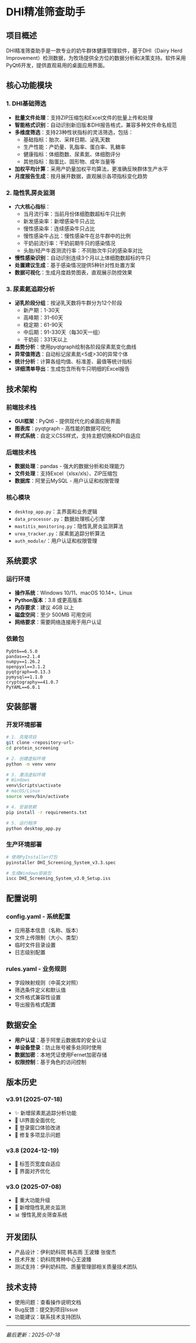 # DHI精准筛查助手

## 项目概述

DHI精准筛查助手是一款专业的奶牛群体健康管理软件，基于DHI（Dairy Herd Improvement）检测数据，为牧场提供全方位的数据分析和决策支持。软件采用PyQt6开发，提供直观易用的桌面应用界面。

## 核心功能模块

### 1. DHI基础筛选
- **批量文件处理**：支持ZIP压缩包和Excel文件的批量上传和处理
- **智能格式识别**：自动识别新旧版本DHI报告格式，兼容多种文件命名规范
- **多维度筛选**：支持23种性状指标的灵活筛选，包括：
  - 基础指标：胎次、采样日期、泌乳天数
  - 生产性能：产奶量、乳脂率、蛋白率、乳糖率
  - 健康指标：体细胞数、尿素氮、体细胞评分
  - 其他指标：脂蛋比、固形物、成年当量等
- **加权平均计算**：采用产奶量加权平均算法，更准确反映群体生产水平
- **月度报告生成**：按月展开数据，直观展示各项指标变化趋势

### 2. 隐性乳房炎监测
- **六大核心指标**：
  - 当月流行率：当前月份体细胞数超标牛只比例
  - 新发感染率：新增感染牛只占比
  - 慢性感染率：连续感染牛只占比
  - 慢性感染牛占比：慢性感染牛在总牛群中的比例
  - 干奶前流行率：干奶前期牛只的感染情况
  - 头胎/经产牛首测流行率：不同胎次牛只的感染率对比
- **慢性感染识别**：自动识别连续3个月以上体细胞数超标的牛只
- **处置建议生成**：基于感染情况提供5种针对性处置方案
- **数据可视化**：生成月度趋势图表，直观展示防控效果

### 3. 尿素氮追踪分析
- **泌乳阶段分组**：按泌乳天数将牛群分为12个阶段
  - 新产期：1-30天
  - 高峰期：31-60天
  - 稳定期：61-90天
  - 中后期：91-330天（每30天一组）
  - 干奶前：331天以上
- **趋势分析**：使用pyqtgraph绘制各阶段尿素氮变化曲线
- **异常值筛选**：自动标记尿素氮<5或>30的异常个体
- **统计分析**：计算各组均值、标准差、最值等统计指标
- **详细清单导出**：生成包含所有牛只明细的Excel报告

## 技术架构

### 前端技术栈
- **GUI框架**：PyQt6 - 提供现代化的桌面应用界面
- **图表库**：pyqtgraph - 高性能的数据可视化
- **样式系统**：自定义CSS样式，支持主题切换和DPI自适应

### 后端技术栈
- **数据处理**：pandas - 强大的数据分析和处理能力
- **文件处理**：支持Excel（xlsx/xls）、ZIP压缩包
- **数据库**：阿里云MySQL - 用户认证和权限管理

### 核心模块
- `desktop_app.py`：主界面和业务逻辑
- `data_processor.py`：数据处理核心引擎
- `mastitis_monitoring.py`：隐性乳房炎监测算法
- `urea_tracker.py`：尿素氮追踪分析算法
- `auth_module/`：用户认证和权限管理

## 系统要求

### 运行环境
- **操作系统**：Windows 10/11、macOS 10.14+、Linux
- **Python版本**：3.8 或更高版本
- **内存要求**：建议 4GB 以上
- **磁盘空间**：至少 500MB 可用空间
- **网络要求**：需要网络连接用于用户认证

### 依赖包
```
PyQt6==6.5.0
pandas==2.1.4
numpy==1.26.2
openpyxl==3.1.2
pyqtgraph==0.13.3
pymysql==1.1.0
cryptography==41.0.7
PyYAML==6.0.1
```

## 安装部署

### 开发环境部署
```bash
# 1. 克隆项目
git clone <repository-url>
cd protein_screening

# 2. 创建虚拟环境
python -m venv venv

# 3. 激活虚拟环境
# Windows
venv\Scripts\activate
# macOS/Linux
source venv/bin/activate

# 4. 安装依赖
pip install -r requirements.txt

# 5. 运行程序
python desktop_app.py
```

### 生产环境部署
```bash
# 使用PyInstaller打包
pyinstaller DHI_Screening_System_v3.3.spec

# 生成Windows安装包
iscc DHI_Screening_System_v3.0_Setup.iss
```

## 配置说明

### config.yaml - 系统配置
- 应用基本信息（名称、版本）
- 文件上传限制（大小、类型）
- 临时文件目录设置
- 日志级别配置

### rules.yaml - 业务规则
- 字段映射规则（中英文对照）
- 筛选条件定义和默认值
- 文件格式兼容性设置
- 导出报告格式配置

## 数据安全

- **用户认证**：基于阿里云数据库的安全认证
- **单设备登录**：防止账号被多处同时使用
- **数据加密**：本地凭证使用Fernet加密存储
- **权限控制**：基于角色的访问控制

## 版本历史

### v3.91 (2025-07-18)
- ✨ 新增尿素氮追踪分析功能
- 🎨 UI界面全面优化
- 🔐 登录窗口体验改进
- 🐛 修复多项显示问题

### v3.8 (2024-12-19)
- 📐 标签页宽度自适应
- 🎯 界面对齐优化

### v3.0 (2025-07-08)
- 🚀 重大功能升级
- 🦠 新增隐性乳房炎监测
- 📊 慢性乳房炎筛查系统

## 开发团队

- 产品设计：伊利奶科院 韩吉雨 王波臻 张俊杰
- 技术开发：奶科院育种中心王波臻
- 测试支持：伊利奶科院、质量管理部相关质量技术团队

## 技术支持

- 使用问题：查看操作说明文档
- Bug反馈：提交到项目Issue
- 功能建议：联系技术支持团队

---
*最后更新：2025-07-18*